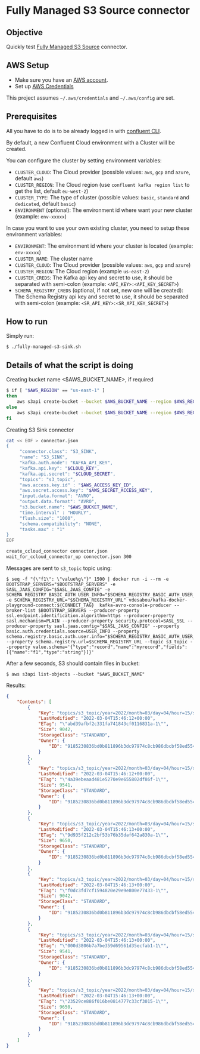 # Fully Managed S3 Source connector

## Objective

Quickly test [Fully Managed S3 Source](https://docs.confluent.io/cloud/current/connectors/cc-s3-source.html) connector.



## AWS Setup

* Make sure you have an [AWS account](https://docs.aws.amazon.com/streams/latest/dev/before-you-begin.html#setting-up-sign-up-for-aws).
* Set up [AWS Credentials](https://docs.confluent.io/kafka-connectors/s3-sink/current/overview.html#aws-credentials)

This project assumes `~/.aws/credentials` and `~/.aws/config` are set.

## Prerequisites

All you have to do is to be already logged in with [confluent CLI](https://docs.confluent.io/confluent-cli/current/overview.html#confluent-cli-overview).

By default, a new Confluent Cloud environment with a Cluster will be created.

You can configure the cluster by setting environment variables:

* `CLUSTER_CLOUD`: The Cloud provider (possible values: `aws`, `gcp` and `azure`, default `aws`)
* `CLUSTER_REGION`: The Cloud region (use `confluent kafka region list` to get the list, default `eu-west-2`)
* `CLUSTER_TYPE`: The type of cluster (possible values: `basic`, `standard` and `dedicated`, default `basic`)
* `ENVIRONMENT` (optional): The environment id where want your new cluster (example: `env-xxxxx`) 

In case you want to use your own existing cluster, you need to setup these environment variables:

* `ENVIRONMENT`: The environment id where your cluster is located (example: `env-xxxxx`) 
* `CLUSTER_NAME`: The cluster name
* `CLUSTER_CLOUD`: The Cloud provider (possible values: `aws`, `gcp` and `azure`)
* `CLUSTER_REGION`: The Cloud region (example `us-east-2`)
* `CLUSTER_CREDS`: The Kafka api key and secret to use, it should be separated with semi-colon (example: `<API_KEY>:<API_KEY_SECRET>`)
* `SCHEMA_REGISTRY_CREDS` (optional, if not set, new one will be created): The Schema Registry api key and secret to use, it should be separated with semi-colon (example: `<SR_API_KEY>:<SR_API_KEY_SECRET>`)

## How to run

Simply run:

```
$ ./fully-managed-s3-sink.sh
```

## Details of what the script is doing

Creating bucket name <$AWS_BUCKET_NAME>, if required

```bash
$ if [ "$AWS_REGION" == "us-east-1" ]
then
    aws s3api create-bucket --bucket $AWS_BUCKET_NAME --region $AWS_REGION
else
    aws s3api create-bucket --bucket $AWS_BUCKET_NAME --region $AWS_REGION --create-bucket-configuration LocationConstraint=$AWS_REGION
fi
```


Creating S3 Sink connector

```bash
cat << EOF > connector.json
{
     "connector.class": "S3_SINK",
     "name": "S3_SINK",
     "kafka.auth.mode": "KAFKA_API_KEY",
     "kafka.api.key": "$CLOUD_KEY",
     "kafka.api.secret": "$CLOUD_SECRET",
     "topics": "s3_topic",
     "aws.access.key.id" : "$AWS_ACCESS_KEY_ID",
     "aws.secret.access.key": "$AWS_SECRET_ACCESS_KEY",
     "input.data.format": "AVRO",
     "output.data.format": "AVRO",
     "s3.bucket.name": "$AWS_BUCKET_NAME",
     "time.interval" : "HOURLY",
     "flush.size": "1000",
     "schema.compatibility": "NONE",
     "tasks.max" : "1"
}
EOF

create_ccloud_connector connector.json
wait_for_ccloud_connector_up connector.json 300
```

Messages are sent to `s3_topic` topic using:

```
$ seq -f "{\"f1\": \"value%g\"}" 1500 | docker run -i --rm -e BOOTSTRAP_SERVERS="$BOOTSTRAP_SERVERS" -e SASL_JAAS_CONFIG="$SASL_JAAS_CONFIG" -e SCHEMA_REGISTRY_BASIC_AUTH_USER_INFO="$SCHEMA_REGISTRY_BASIC_AUTH_USER_INFO" -e SCHEMA_REGISTRY_URL="$SCHEMA_REGISTRY_URL" vdesabou/kafka-docker-playground-connect:${CONNECT_TAG}  kafka-avro-console-producer --broker-list $BOOTSTRAP_SERVERS --producer-property ssl.endpoint.identification.algorithm=https --producer-property sasl.mechanism=PLAIN --producer-property security.protocol=SASL_SSL --producer-property sasl.jaas.config="$SASL_JAAS_CONFIG" --property basic.auth.credentials.source=USER_INFO --property schema.registry.basic.auth.user.info="$SCHEMA_REGISTRY_BASIC_AUTH_USER_INFO" --property schema.registry.url=$SCHEMA_REGISTRY_URL --topic s3_topic --property value.schema='{"type":"record","name":"myrecord","fields":[{"name":"f1","type":"string"}]}'
```

After a few seconds, S3 should contain files in bucket:

```
$ aws s3api list-objects --bucket "$AWS_BUCKET_NAME"
```

Results:

```json
{
    "Contents": [
        {
            "Key": "topics/s3_topic/year=2022/month=03/day=04/hour=15/s3_topic+0+0000000000.avro",
            "LastModified": "2022-03-04T15:46:12+00:00",
            "ETag": "\"abd39afbf2c331fa741843cf0116831a-1\"",
            "Size": 9042,
            "StorageClass": "STANDARD",
            "Owner": {
                "ID": "9185230836bd0b811896b3dc97974c8cb986dbcbf58ed554d6e9e6412a237e60"
            }
        },
        {
            "Key": "topics/s3_topic/year=2022/month=03/day=04/hour=15/s3_topic+0+0000001000.avro",
            "LastModified": "2022-03-04T15:46:12+00:00",
            "ETag": "\"4a39ebeaad481e5270e9e655802df86f-1\"",
            "Size": 9541,
            "StorageClass": "STANDARD",
            "Owner": {
                "ID": "9185230836bd0b811896b3dc97974c8cb986dbcbf58ed554d6e9e6412a237e60"
            }
        },
        {
            "Key": "topics/s3_topic/year=2022/month=03/day=04/hour=15/s3_topic+0+0000002000.avro",
            "LastModified": "2022-03-04T15:46:13+00:00",
            "ETag": "\"9d935f212c2bf53b76b35daf642a830a-1\"",
            "Size": 9650,
            "StorageClass": "STANDARD",
            "Owner": {
                "ID": "9185230836bd0b811896b3dc97974c8cb986dbcbf58ed554d6e9e6412a237e60"
            }
        },
        {
            "Key": "topics/s3_topic/year=2022/month=03/day=04/hour=15/s3_topic+0+0000003000.avro",
            "LastModified": "2022-03-04T15:46:13+00:00",
            "ETag": "\"f0dc3fd7cf1594820e29e9e800e77433-1\"",
            "Size": 9042,
            "StorageClass": "STANDARD",
            "Owner": {
                "ID": "9185230836bd0b811896b3dc97974c8cb986dbcbf58ed554d6e9e6412a237e60"
            }
        },
        {
            "Key": "topics/s3_topic/year=2022/month=03/day=04/hour=15/s3_topic+0+0000004000.avro",
            "LastModified": "2022-03-04T15:46:13+00:00",
            "ETag": "\"000d3806b7a7be359d69561d35ecfab1-1\"",
            "Size": 9541,
            "StorageClass": "STANDARD",
            "Owner": {
                "ID": "9185230836bd0b811896b3dc97974c8cb986dbcbf58ed554d6e9e6412a237e60"
            }
        },
        {
            "Key": "topics/s3_topic/year=2022/month=03/day=04/hour=15/s3_topic+0+0000005000.avro",
            "LastModified": "2022-03-04T15:46:13+00:00",
            "ETag": "\"23529ce886f016be0814777c33cf3015-1\"",
            "Size": 9650,
            "StorageClass": "STANDARD",
            "Owner": {
                "ID": "9185230836bd0b811896b3dc97974c8cb986dbcbf58ed554d6e9e6412a237e60"
            }
        }
    ]
}
```